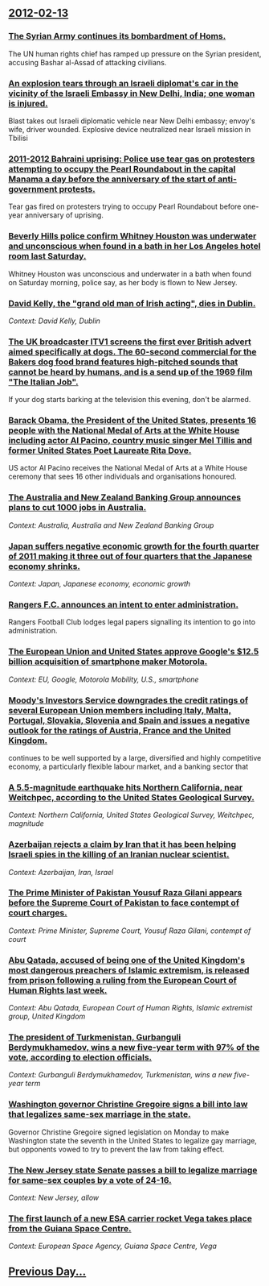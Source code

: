 ## [2012-02-13](/news/2012/02/13/index.md)

### [The Syrian Army continues its bombardment of Homs. ](/news/2012/02/13/the-syrian-army-continues-its-bombardment-of-homs.md)
The UN human rights chief has ramped up pressure on the Syrian president, accusing Bashar al-Assad of attacking civilians.

### [An explosion tears through an Israeli diplomat's car in the vicinity of the Israeli Embassy in New Delhi, India; one woman is injured. ](/news/2012/02/13/an-explosion-tears-through-an-israeli-diplomat-s-car-in-the-vicinity-of-the-israeli-embassy-in-new-delhi-india-one-woman-is-injured.md)
Blast takes out Israeli diplomatic vehicle near New Delhi embassy; envoy&#39;s wife, driver wounded. Explosive device neutralized near Israeli mission in Tbilisi 

### [2011-2012 Bahraini uprising: Police use tear gas on protesters attempting to occupy the Pearl Roundabout in the capital Manama a day before the anniversary of the start of anti-government protests. ](/news/2012/02/13/2011a2012-bahraini-uprising-police-use-tear-gas-on-protesters-attempting-to-occupy-the-pearl-roundabout-in-the-capital-manama-a-day-befor.md)
Tear gas fired on protesters trying to occupy Pearl Roundabout before one-year anniversary of uprising.

### [Beverly Hills police confirm Whitney Houston was underwater and unconscious when found in a bath in her Los Angeles hotel room last Saturday. ](/news/2012/02/13/beverly-hills-police-confirm-whitney-houston-was-underwater-and-unconscious-when-found-in-a-bath-in-her-los-angeles-hotel-room-last-saturday.md)
Whitney Houston was unconscious and underwater in a bath when found on Saturday morning, police say, as her body is flown to New Jersey.

### [David Kelly, the "grand old man of Irish acting", dies in Dublin. ](/news/2012/02/13/david-kelly-the-grand-old-man-of-irish-acting-dies-in-dublin.md)
_Context: David Kelly, Dublin_

### [The UK broadcaster ITV1 screens the first ever British advert aimed specifically at dogs. The 60-second commercial for the Bakers dog food brand features high-pitched sounds that cannot be heard by humans, and is a send up of the 1969 film "The Italian Job". ](/news/2012/02/13/the-uk-broadcaster-itv1-screens-the-first-ever-british-advert-aimed-specifically-at-dogs-the-60-second-commercial-for-the-bakers-dog-food-b.md)
If your dog starts barking at the television this evening, don&#039;t be alarmed.

### [Barack Obama, the President of the United States, presents 16 people with the National Medal of Arts at the White House including actor Al Pacino, country music singer Mel Tillis and former United States Poet Laureate Rita Dove. ](/news/2012/02/13/barack-obama-the-president-of-the-united-states-presents-16-people-with-the-national-medal-of-arts-at-the-white-house-including-actor-al-p.md)
US actor Al Pacino receives the National Medal of Arts at a White House ceremony that sees 16 other individuals and organisations honoured.

### [The Australia and New Zealand Banking Group announces plans to cut 1000 jobs in Australia. ](/news/2012/02/13/the-australia-and-new-zealand-banking-group-announces-plans-to-cut-1000-jobs-in-australia.md)
_Context: Australia, Australia and New Zealand Banking Group_

### [Japan suffers negative economic growth for the fourth quarter of 2011 making it three out of four quarters that the Japanese economy shrinks. ](/news/2012/02/13/japan-suffers-negative-economic-growth-for-the-fourth-quarter-of-2011-making-it-three-out-of-four-quarters-that-the-japanese-economy-shrinks.md)
_Context: Japan, Japanese economy, economic growth_

### [Rangers F.C. announces an intent to enter administration. ](/news/2012/02/13/rangers-f-c-announces-an-intent-to-enter-administration.md)
Rangers Football Club lodges legal papers signalling its intention to go into administration.

### [The European Union and United States approve Google's $12.5 billion acquisition of smartphone maker Motorola. ](/news/2012/02/13/the-european-union-and-united-states-approve-google-s-12-5-billion-acquisition-of-smartphone-maker-motorola.md)
_Context: EU, Google, Motorola Mobility, U.S., smartphone_

### [Moody's Investors Service downgrades the credit ratings of several European Union members including Italy, Malta, Portugal, Slovakia, Slovenia and Spain and issues a negative outlook for the ratings of Austria, France and the United Kingdom. ](/news/2012/02/13/moody-s-investors-service-downgrades-the-credit-ratings-of-several-european-union-members-including-italy-malta-portugal-slovakia-sloven.md)
continues to be well supported by a large, diversified and highly competitive economy, a particularly flexible labour market, and a banking sector that

### [A 5.5-magnitude earthquake hits Northern California, near Weitchpec, according to the United States Geological Survey. ](/news/2012/02/13/a-5-5-magnitude-earthquake-hits-northern-california-near-weitchpec-according-to-the-united-states-geological-survey.md)
_Context: Northern California, United States Geological Survey, Weitchpec, magnitude_

### [Azerbaijan rejects a claim by Iran that it has been helping Israeli spies in the killing of an Iranian nuclear scientist. ](/news/2012/02/13/azerbaijan-rejects-a-claim-by-iran-that-it-has-been-helping-israeli-spies-in-the-killing-of-an-iranian-nuclear-scientist.md)
_Context: Azerbaijan, Iran, Israel_

### [The Prime Minister of Pakistan Yousuf Raza Gilani appears before the Supreme Court of Pakistan to face contempt of court charges. ](/news/2012/02/13/the-prime-minister-of-pakistan-yousuf-raza-gilani-appears-before-the-supreme-court-of-pakistan-to-face-contempt-of-court-charges.md)
_Context: Prime Minister, Supreme Court, Yousuf Raza Gilani, contempt of court_

### [Abu Qatada, accused of being one of the United Kingdom's most dangerous preachers of Islamic extremism, is released from prison following a ruling from the European Court of Human Rights last week. ](/news/2012/02/13/abu-qatada-accused-of-being-one-of-the-united-kingdom-s-most-dangerous-preachers-of-islamic-extremism-is-released-from-prison-following-a.md)
_Context: Abu Qatada, European Court of Human Rights, Islamic extremist group, United Kingdom_

### [The president of Turkmenistan, Gurbanguli Berdymukhamedov, wins a new five-year term with 97% of the vote, according to election officials. ](/news/2012/02/13/the-president-of-turkmenistan-gurbanguli-berdymukhamedov-wins-a-new-five-year-term-with-97-of-the-vote-according-to-election-officials.md)
_Context: Gurbanguli Berdymukhamedov, Turkmenistan, wins a new five-year term_

### [Washington governor Christine Gregoire signs a bill into law that legalizes same-sex marriage in the state. ](/news/2012/02/13/washington-governor-christine-gregoire-signs-a-bill-into-law-that-legalizes-same-sex-marriage-in-the-state.md)
Governor Christine Gregoire signed legislation on Monday to make Washington state the seventh in the United States to legalize gay marriage, but opponents vowed to try to prevent the law from taking effect.

### [The New Jersey state Senate passes a bill to legalize marriage for same-sex couples by a vote of 24-16. ](/news/2012/02/13/the-new-jersey-state-senate-passes-a-bill-to-legalize-marriage-for-same-sex-couples-by-a-vote-of-24-16.md)
_Context: New Jersey, allow_

### [The first launch of a new ESA carrier rocket Vega takes place from the Guiana Space Centre. ](/news/2012/02/13/the-first-launch-of-a-new-esa-carrier-rocket-vega-takes-place-from-the-guiana-space-centre.md)
_Context: European Space Agency, Guiana Space Centre, Vega_

## [Previous Day...](/news/2012/02/12/index.md)


